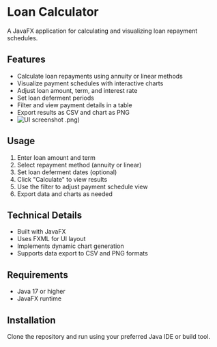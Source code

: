 # Loan Calculator

A JavaFX application for calculating and visualizing loan repayment schedules.

## Features

- Calculate loan repayments using annuity or linear methods
- Visualize payment schedules with interactive charts
- Adjust loan amount, term, and interest rate
- Set loan deferment periods
- Filter and view payment details in a table
- Export results as CSV and chart as PNG
- ![UI screenshot](./LoanCalculatorJavaFXUI)
.png)

## Usage

1. Enter loan amount and term
2. Select repayment method (annuity or linear)
3. Set loan deferment dates (optional)
4. Click "Calculate" to view results
5. Use the filter to adjust payment schedule view
6. Export data and charts as needed

## Technical Details

- Built with JavaFX
- Uses FXML for UI layout
- Implements dynamic chart generation
- Supports data export to CSV and PNG formats

## Requirements

- Java 17 or higher
- JavaFX runtime

## Installation

Clone the repository and run using your preferred Java IDE or build tool.

